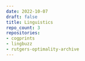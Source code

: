 ```yaml
---
date: 2022-10-07
draft: false
title: Linguistics
repo_count: 3
repositories:
- cogprints
- lingbuzz
- rutgers-optimality-archive
---
```



